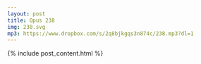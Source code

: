 ```yaml
---
layout: post
title: Opus 238
img: 238.svg
mp3: https://www.dropbox.com/s/2q8bjkgqs3n874c/238.mp3?dl=1
---
```


{% include post_content.html %}
